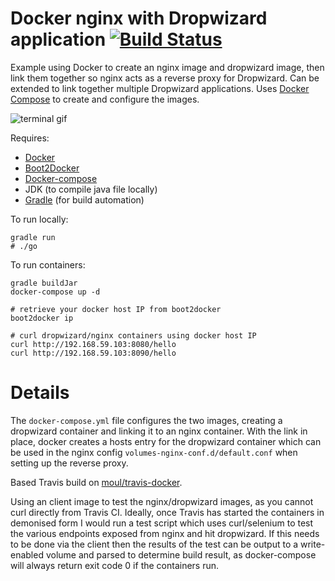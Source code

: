 # Docker nginx with Dropwizard application [![Build Status](https://travis-ci.org/stevenalexander/docker-nginx-dropwizard.svg?branch=master)](https://travis-ci.org/stevenalexander/docker-nginx-dropwizard)

Example using Docker to create an nginx image and dropwizard image, then link them together so nginx acts as a reverse proxy for Dropwizard. Can be extended to link together multiple Dropwizard applications. Uses [Docker Compose](http://docs.docker.com/compose/) to create and configure the images.

![terminal gif](https://raw.githubusercontent.com/stevenalexander/docker-nginx-dropwizard/master/terminal.gif "terminal gif")

Requires:
* [Docker](https://www.docker.com/)
* [Boot2Docker](http://boot2docker.io/)
* [Docker-compose](http://docs.docker.com/compose/)
* JDK (to compile java file locally)
* [Gradle](https://gradle.org/) (for build automation)

To run locally:

```
gradle run
# ./go
```

To run containers:
```
gradle buildJar
docker-compose up -d

# retrieve your docker host IP from boot2docker
boot2docker ip

# curl dropwizard/nginx containers using docker host IP
curl http://192.168.59.103:8080/hello
curl http://192.168.59.103:8090/hello
```

# Details

The `docker-compose.yml` file configures the two images, creating a dropwizard container and linking it to an nginx container. With the link in place, docker creates a hosts entry for the dropwizard container which can be used in the nginx config `volumes-nginx-conf.d/default.conf` when setting up the reverse proxy.

Based Travis build on [moul/travis-docker](https://github.com/moul/travis-docker).

Using an client image to test the nginx/dropwizard images, as you cannot curl directly from Travis CI. Ideally, once Travis has started the containers in demonised form I would run a test script which uses curl/selenium to test the various endpoints exposed from nginx and hit dropwizard. If this needs to be done via the client then the results of the test can be output to a write-enabled volume and parsed to determine build result, as docker-compose will always return exit code 0 if the containers run.
